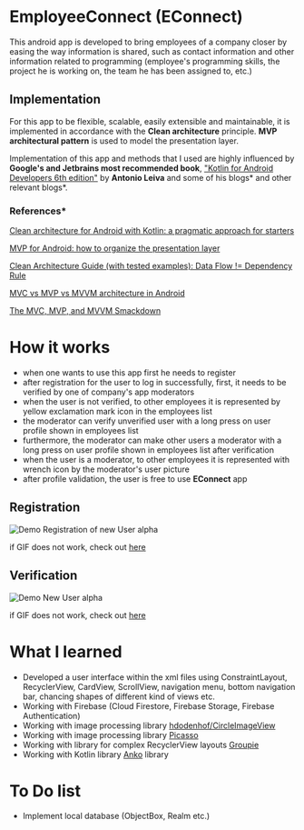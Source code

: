 # EmployeeConnect  (EConnect)

This android app is developed to bring employees of a company closer by easing the way information is shared, such as contact information and other information related to programming (employee's programming skills, the project he is working on, the team he has been assigned to, etc.)

## Implementation

 For this app to be flexible, scalable, easily extensible and maintainable, it is implemented in accordance with the **Clean architecture** principle. **MVP architectural pattern** is used to model the presentation layer.

Implementation of this app and methods that I used are highly influenced by **Google's and Jetbrains most recommended book**, ["Kotlin for Android Developers 6th edition"](https://antonioleiva.com/kotlin-android-developers-book/) by **Antonio Leiva** and some of his blogs* and other relevant blogs*.

### References*

[Clean architecture for Android with Kotlin: a pragmatic approach for starters](https://antonioleiva.com/clean-architecture-android/)

[MVP for Android: how to organize the presentation layer](https://antonioleiva.com/mvp-android/)

[Clean Architecture Guide (with tested examples): Data Flow != Dependency Rule](https://proandroiddev.com/clean-architecture-data-flow-dependency-rule-615ffdd79e29)

[MVC vs MVP vs MVVM architecture in Android](https://blog.mindorks.com/mvc-mvp-mvvm-architecture-in-android)

[The MVC, MVP, and MVVM Smackdown](https://academy.realm.io/posts/eric-maxwell-mvc-mvp-and-mvvm-on-android/)


# How it works
- when one wants to use this app  first he needs to register
- after registration for the user to log in successfully, first, it needs to be verified by one of company's app moderators
- when the user is not verified, to other employees it is represented by yellow exclamation mark icon in the employees list
- the moderator can verify unverified user with a long press on user profile shown in employees list
- furthermore, the moderator can make other users a moderator with a long press on user profile shown in employees list after verification
- when the user is a moderator, to other employees it is represented with wrench icon by the moderator's user picture  
- after profile validation, the user is free to use **EConnect** app

## Registration  
![Demo Registration of new User alpha](https://media.giphy.com/media/ZFnwXWWuYVg8F17SEH/giphy.gif)    

if GIF does not work, check out [here](https://media.giphy.com/media/ZFnwXWWuYVg8F17SEH/giphy.gif)

## Verification  
![Demo New User alpha](https://media.giphy.com/media/U5Op3ycS23DYmgMuGg/giphy.gif)   

if GIF does not work, check out [here](https://media.giphy.com/media/ZFnwXWWuYVg8F17SEH/giphy.gif)

# What I learned
 - Developed a user interface within the xml files using ConstraintLayout, RecyclerView, CardView, ScrollView, navigation menu, bottom navigation bar, chancing shapes of different kind of views etc.
 - Working with Firebase (Cloud Firestore, Firebase Storage, Firebase Authentication)
 - Working with image processing library [hdodenhof/CircleImageView](https://github.com/hdodenhof/CircleImageView)
- Working with image processing library [Picasso](https://square.github.io/picasso/)
- Working with library for complex RecyclerView layouts [Groupie](https://github.com/lisawray/groupie)
- Working with Kotlin library [Anko](https://github.com/Kotlin/anko) library

# To Do list
- Implement local database (ObjectBox, Realm etc.)

